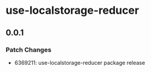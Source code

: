 # use-localstorage-reducer

## 0.0.1

### Patch Changes

- 6369211: use-localstorage-reducer package release
